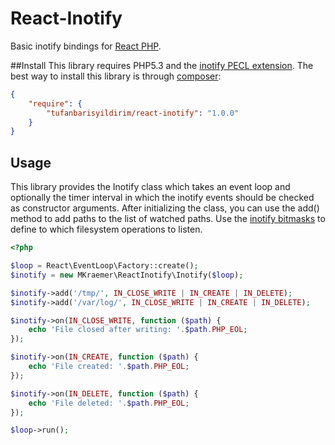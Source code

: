# React-Inotify

Basic inotify bindings for [React PHP](https://github.com/reactphp).

##Install
This library requires PHP5.3 and the [inotify PECL extension](http://pecl.php.net/package/inotify).
The best way to install this library is through [composer](http://getcomposer.org):

```JSON
{
    "require": {
        "tufanbarisyildirim/react-inotify": "1.0.0"
    }
}
```
## Usage

This library provides the Inotify class which takes an event loop and optionally the timer interval in which the inotify events should be checked as constructor arguments.
After initializing the class, you can use the add() method to add paths to the list of watched paths. Use the [inotify bitmasks](http://www.php.net/manual/en/inotify.constants.php) to define to which filesystem operations to listen.

```php
<?php

$loop = React\EventLoop\Factory::create();
$inotify = new MKraemer\ReactInotify\Inotify($loop);

$inotify->add('/tmp/', IN_CLOSE_WRITE | IN_CREATE | IN_DELETE);
$inotify->add('/var/log/', IN_CLOSE_WRITE | IN_CREATE | IN_DELETE);

$inotify->on(IN_CLOSE_WRITE, function ($path) {
    echo 'File closed after writing: '.$path.PHP_EOL;
});

$inotify->on(IN_CREATE, function ($path) {
    echo 'File created: '.$path.PHP_EOL;
});

$inotify->on(IN_DELETE, function ($path) {
    echo 'File deleted: '.$path.PHP_EOL;
});

$loop->run();

```
